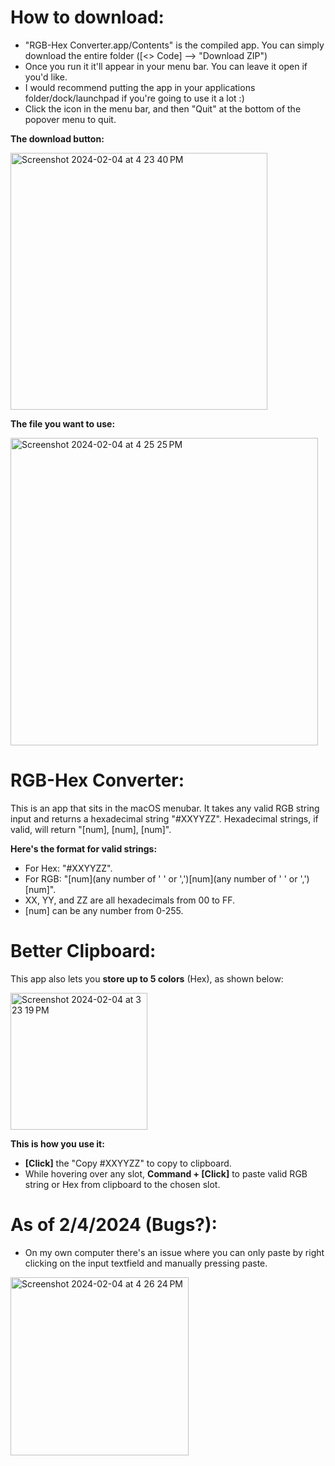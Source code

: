 # How to download:
- "RGB-Hex Converter.app/Contents" is the compiled app. You can simply download the entire folder (\[<> Code] ––> "Download ZIP")
- Once you run it it'll appear in your menu bar. You can leave it open if you'd like.
- I would recommend putting the app in your applications folder/dock/launchpad if you're going to use it a lot :)
- Click the icon in the menu bar, and then "Quit" at the bottom of the popover menu to quit.

**The download button:**

<img width="411" alt="Screenshot 2024-02-04 at 4 23 40 PM" src="https://github.com/alexyzha/RGB-Hex-Converter/assets/122637724/c5bcc7d0-0293-49e8-b118-5f312bb5ca73">

**The file you want to use:**

<img width="492" alt="Screenshot 2024-02-04 at 4 25 25 PM" src="https://github.com/alexyzha/RGB-Hex-Converter/assets/122637724/897609c7-9f03-415b-9409-e00bc0aaf81b">


# RGB-Hex Converter:
This is an app that sits in the macOS menubar. It takes any valid RGB string input and returns a hexadecimal string "#XXYYZZ". Hexadecimal strings, if valid, will return "\[num], \[num], \[num]".

**Here's the format for valid strings:**
- For Hex: "#XXYYZZ".
- For RGB: "\[num](any number of ' ' or ',')\[num](any number of ' ' or ',')\[num]".
- XX, YY, and ZZ are all hexadecimals from 00 to FF.
- \[num] can be any number from 0-255.

# Better Clipboard:

This app also lets you **store up to 5 colors** (Hex), as shown below:

<img width="219" alt="Screenshot 2024-02-04 at 3 23 19 PM" src="https://github.com/alexyzha/RGB-Hex-Converter/assets/122637724/7e795595-b14f-48a6-b174-171b721fcd00">

**This is how you use it:**
- **\[Click]** the "Copy #XXYYZZ" to copy to clipboard.
- While hovering over any slot, **Command + \[Click]** to paste valid RGB string or Hex from clipboard to the chosen slot.

# As of 2/4/2024 (Bugs?):
- On my own computer there's an issue where you can only paste by right clicking on the input textfield and manually pressing paste.

<img width="285" alt="Screenshot 2024-02-04 at 4 26 24 PM" src="https://github.com/alexyzha/RGB-Hex-Converter/assets/122637724/57614fe7-27d8-431a-a22a-c7bd2fa6f938">
